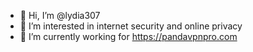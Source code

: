 - 👋 Hi, I’m @lydia307
- 👀 I’m interested in internet security and online privacy
- 🌱 I’m currently working for https://pandavpnpro.com

<!---
lydia307/lydia307 is a ✨ special ✨ repository because its `README.md` (this file) appears on your GitHub profile.
You can click the Preview link to take a look at your changes.
--->
